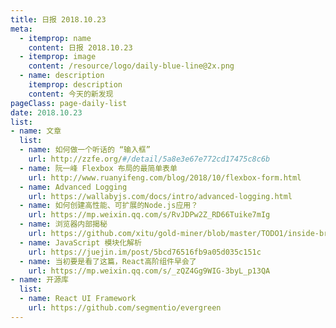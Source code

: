 ```yaml
---
title: 日报 2018.10.23
meta:
  - itemprop: name
    content: 日报 2018.10.23
  - itemprop: image
    content: /resource/logo/daily-blue-line@2x.png
  - name: description
    itemprop: description
    content: 今天的新发现
pageClass: page-daily-list
date: 2018.10.23
list:
- name: 文章
  list:
  - name: 如何做一个听话的 “输入框”
    url: http://zzfe.org/#/detail/5a8e3e67e772cd17475c8c6b
  - name: 阮一峰 Flexbox 布局的最简单表单
    url: http://www.ruanyifeng.com/blog/2018/10/flexbox-form.html
  - name: Advanced Logging
    url: https://wallabyjs.com/docs/intro/advanced-logging.html
  - name: 如何创建高性能、可扩展的Node.js应用？
    url: https://mp.weixin.qq.com/s/RvJDPw2Z_RD66Tuike7mIg
  - name: 浏览器内部揭秘
    url: https://github.com/xitu/gold-miner/blob/master/TODO1/inside-browser-part4.md
  - name: JavaScript 模块化解析
    url: https://juejin.im/post/5bcd76516fb9a05d035c151c
  - name: 当初要是看了这篇，React高阶组件早会了
    url: https://mp.weixin.qq.com/s/_zQZ4Gg9WIG-3byL_p13QA
- name: 开源库
  list:
  - name: React UI Framework
    url: https://github.com/segmentio/evergreen
---
```


<daily-list v-bind="$page.frontmatter"/>
